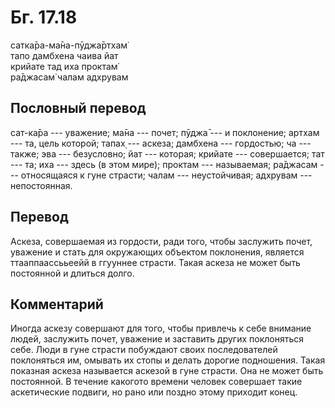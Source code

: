 # Бг. 17.18
сатка̄ра-ма̄на-пӯджа̄ртхам̇<br/>
тапо дамбхена чаива йат<br/>
крийате тад иха проктам̇<br/>
ра̄джасам̇ чалам адхрувам
## Пословный перевод

сат-ка̄ра --- уважение; ма̄на --- почет; пӯджа̄ --- и поклонение; артхам
--- та, цель которой; тапах̣ --- аскеза; дамбхена --- гордостью; ча ---
также; эва --- безусловно; йат --- которая; крийате --- совершается; тат
--- та; иха --- здесь (в этом мире); проктам --- называемая; ра̄джасам
--- относящаяся к гуне страсти; чалам --- неустойчивая; адхрувам ---
непостоянная.

## Перевод

Аскеза, совершаемая из гордости, ради того, чтобы заслужить почет,
уважение и стать для окружающих объектом поклонения, является
ттааппаассььеейй в ггууннее страсти. Такая аскеза не может быть
постоянной и длиться долго.

## Комментарий

Иногда аскезу совершают для того, чтобы привлечь к себе внимание людей,
заслужить почет, уважение и заставить других поклоняться себе. Люди в
гуне страсти побуждают своих последователей поклоняться им, омывать их
стопы и делать дорогие подношения. Такая показная аскеза называется
аскезой в гуне страсти. Она не может быть постоянной. В течение какогото
времени человек совершает такие аскетические подвиги, но рано или поздно
этому приходит конец.
